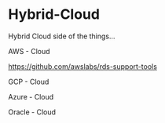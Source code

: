 # Hybrid-Cloud
Hybrid Cloud side of the things...

AWS - Cloud

https://github.com/awslabs/rds-support-tools



GCP - Cloud




Azure - Cloud





Oracle - Cloud
